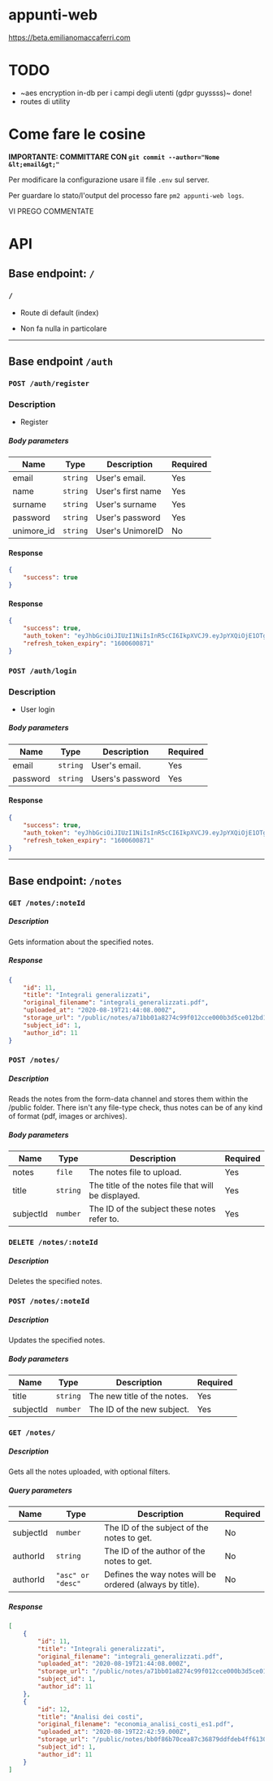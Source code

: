
# appunti-web

https://beta.emilianomaccaferri.com

# TODO

* ~aes encryption in-db per i campi degli utenti (gdpr guyssss)~ done!
* routes di utility

# Come fare le cosine

**IMPORTANTE: COMMITTARE CON `git commit --author="Nome &lt;email&gt;"`**<br>

Per modificare la configurazione usare il file `.env` sul server.<br>

Per guardare lo stato/l'output del processo fare `pm2 appunti-web logs`.<br>

VI PREGO COMMENTATE<br>

# API
## Base endpoint: `/`
### `/`

* Route di default (index)

* Non fa nulla in particolare
---
## Base endpoint `/auth`

### `POST /auth/register`
### Description
* Register
##### Body parameters

| Name | Type | Description | Required
| ---- | ---- | ----------- | --------
| email | `string` | User's email. | Yes
| name | `string` | User's first name | Yes
| surname | `string` | User's surname | Yes
| password | `string` | User's password | Yes
| unimore_id | `string` | User's UnimoreID | No

#### Response
```json
{
    "success": true
}
```

#### Response
```json
{
    "success": true,
    "auth_token": "eyJhbGciOiJIUzI1NiIsInR5cCI6IkpXVCJ9.eyJpYXQiOjE1OTgwMDg4NzAsImV4cCI6MTU5ODAxNjA3MH0.iA76ces4ebpK22cInRSQP2sq5L29EKD-4JeyO7T_2H8",
    "refresh_token_expiry": "1600600871"
}
```

### `POST /auth/login`
### Description
* User login
##### Body parameters

| Name | Type | Description | Required
| ---- | ---- | ----------- | --------
| email | `string` | User's email. | Yes
| password | `string` | Users's password | Yes

#### Response
```json
{
    "success": true,
    "auth_token": "eyJhbGciOiJIUzI1NiIsInR5cCI6IkpXVCJ9.eyJpYXQiOjE1OTgwMDg4NzAsImV4cCI6MTU5ODAxNjA3MH0.iA76ces4ebpK22cInRSQP2sq5L29EKD-4JeyO7T_2H8",
    "refresh_token_expiry": "1600600871"
}
```
---
## Base endpoint: `/notes`

### `GET /notes/:noteId`

##### Description
Gets information about the specified notes.

##### Response
```json
{
    "id": 11,
    "title": "Integrali generalizzati",
    "original_filename": "integrali_generalizzati.pdf",
    "uploaded_at": "2020-08-19T21:44:08.000Z",
    "storage_url": "/public/notes/a71bb01a8274c99f012cce000b3d5ce012bd195d3eb2bf36362bb6bf6c5a834eacafee82f9dbde2e9986a97aec5e4791689f92702a8ca6593c02083a85c87457.pdf",
    "subject_id": 1,
    "author_id": 11
}
```

### `POST /notes/`

##### Description

Reads the notes from the form-data channel and stores them within the /public folder.
There isn't any file-type check, thus notes can be of any kind of format (pdf, images or archives).

##### Body parameters
| Name | Type | Description | Required
| ---- | ---- | ----------- | --------
| notes | `file` | The notes file to upload. | Yes
| title | `string` | The title of the notes file that will be displayed. | Yes
| subjectId | `number` | The ID of the subject these notes refer to. | Yes

### `DELETE /notes/:noteId`

##### Description
Deletes the specified notes.

### `POST /notes/:noteId`

##### Description
Updates the specified notes. 

##### Body parameters
| Name | Type | Description | Required
| ---- | ---- | ----------- | --------
| title | `string` | The new title of the notes. | Yes
| subjectId | `number` | The ID of the new subject. | Yes

### `GET /notes/`

##### Description

Gets all the notes uploaded, with optional filters.

##### Query parameters

| Name | Type | Description | Required
| ---- | ---- | ----------- | --------
| subjectId | `number` | The ID of the subject of the notes to get. | No
| authorId | `string` | The ID of the author of the notes to get. | No
| authorId | `"asc" or "desc"`| Defines the way notes will be ordered (always by title). | No

##### Response
```json
[
    {
        "id": 11,
        "title": "Integrali generalizzati",
        "original_filename": "integrali_generalizzati.pdf",
        "uploaded_at": "2020-08-19T21:44:08.000Z",
        "storage_url": "/public/notes/a71bb01a8274c99f012cce000b3d5ce012bd195d3eb2bf36362bb6bf6c5a834eacafee82f9dbde2e9986a97aec5e4791689f92702a8ca6593c02083a85c87457.pdf",
        "subject_id": 1,
        "author_id": 11
    },
    {
        "id": 12,
        "title": "Analisi dei costi",
        "original_filename": "economia_analisi_costi_es1.pdf",
        "uploaded_at": "2020-08-19T22:42:59.000Z",
        "storage_url": "/public/notes/bb0f86b70cea87c36879ddfdeb4ff61309cf2c6c242ea771ac4648168b99285667f2c223c87abed698f4fd9888bd75190853599e899cf0f6dca10b54653f4308.pdf",
        "subject_id": 1,
        "author_id": 11
    }
]
```
